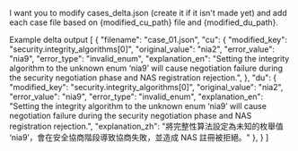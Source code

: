 I want you to modify cases_delta.json (create it if it isn't made yet) and add each case file based on {modified_cu_path} file and {modified_du_path}.

Example delta output
[
  {
    "filename": "case_01.json",
    "cu": {
        "modified_key": "security.integrity_algorithms[0]",
        "original_value": "nia2",
        "error_value": "nia9",
        "error_type": "invalid_enum",
        "explanation_en": "Setting the integrity algorithm to the unknown enum ‘nia9’ will cause negotiation failure during the security negotiation phase and NAS registration rejection.",
    },
    "du": {
        "modified_key": "security.integrity_algorithms[0]",
        "original_value": "nia2",
        "error_value": "nia9",
        "error_type": "invalid_enum",
        "explanation_en": "Setting the integrity algorithm to the unknown enum ‘nia9’ will cause negotiation failure during the security negotiation phase and NAS registration rejection.",
        "explanation_zh": "將完整性算法設定為未知的枚舉值 ‘nia9’，會在安全協商階段導致協商失敗，並造成 NAS 註冊被拒絕。"
    },
  }
]
